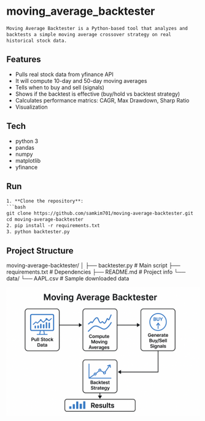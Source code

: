 # moving_average_backtester
    Moving Average Backtester is a Python-based tool that analyzes and backtests a simple moving average crossover strategy on real historical stock data.

## Features
-   Pulls real stock data from yfinance API
-   It will compute 10-day and 50-day moving averages
-   Tells when to buy and sell (signals)
-   Shows if the backtest is effective (buy/hold vs backtest strategy)
-   Calculates performance matrics: CAGR, Max Drawdown, Sharp Ratio
-   Visualization

## Tech
-   python 3
-   pandas
-   numpy
-   matplotlib
-   yfinance

## Run
    1. **Clone the repository**:
    ```bash
    git clone https://github.com/samkim701/moving-average-backtester.git
    cd moving-average-backtester
    2. pip install -r requirements.txt
    3. python backtester.py

## Project Structure
moving-average-backtester/
│
├── backtester.py              # Main script
├── requirements.txt           # Dependencies
├── README.md                  # Project info
└── data/
    └── AAPL.csv               # Sample downloaded data


![Strategy Flow Diagram](assets/diagram.png)